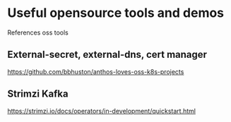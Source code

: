 # Useful opensource tools and demos
References oss tools
## External-secret, external-dns, cert manager 
https://github.com/bbhuston/anthos-loves-oss-k8s-projects 

## Strimzi Kafka 
https://strimzi.io/docs/operators/in-development/quickstart.html